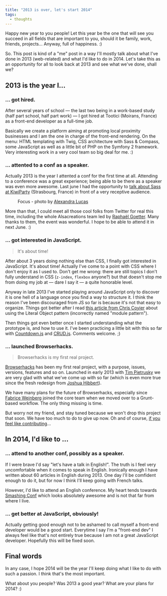 ```yaml
---
title: "2013 is over, let's start 2014"
tags:
  - thoughts
---
```


Happy new year to you people! Let this year be the one that will see you succeed in all fields that are important to you, should it be family, work, friends, projects... Anyway, full of happiness. :)

So. This post is kind of a "me" post in a way I'll mostly talk about what I've done in 2013 (web-related) and what I'd like to do in 2014. Let's take this as an opportunity for all to look back at 2013 and see what we've done, shall we?

## 2013 is the year I...

### ... got hired.

After several years of school &mdash; the last two being in a work-based study (half part school, half part work) &mdash; I got hired at Tootici (Moirans, France) as a front-end developer as a full-time job.

Basically we create a platform aiming at promoting local proximity businesses and I am the one in charge of the front-end rendering. On the menu: HTML templating with Twig, CSS architecture with Sass &amp; Compass, some JavaScript as well as a little bit of PHP on the Symfony 2 framework. Very interesting work in a very cool team so big deal for me. :)

### ... attented to a conf as a speaker.

Actually 2013 is the year I attented a conf for the first time at all. Attending to a conference was a great experience; being able to be there as a speaker was even more awesome. Last june I had the opportunity to [talk about Sass at KiwiParty](https://hugogiraudel.com/2013/07/01/feedbacks-kiwiparty/) (Strasbourg, France) in front of a very receptive audience.

<figure class="figure">
<img src="/assets/images/feedbacks-kiwiparty__hugo-giraudel.jpg" alt="">
<figcaption>Focus - photo by <a target="_blank" href="http://alexandralucas.com">Alexandra Lucas</a></figcaption>
</figure>

More than that, I could meet all those cool folks from Twitter for real this time, including the whole Alsacreations team led by [Raphaël Goetter](https://twitter.com/goetter). Many thanks to them, the event was wonderful. I hope to be able to attend it in next June. :)

### ... got interested in JavaScript.

> It's about time!

After about 3 years doing nothing else than CSS, I finally got interested in JavaScript. It's about time! Actually I've come to a point with CSS where I don't enjoy it as I used to. Don't get me wrong: there are still topics I don't fully understand in CSS (`z-index`, `flexbox` anyone?) but that doesn't stop me from doing my job at &mdash; dare I say it &mdash; a quite honorable level.

Anyway in late 2013 I've started playing around JavaScript only to discover it is one hell of a language once you find a way to structure it. I think the reason I've been discouraged from JS so far is because it's not that easy to organize. Things got better after I read [this article from Chris Coyier](http://css-tricks.com/how-do-you-structure-javascript-the-module-pattern-edition/) about using the Literal Object pattern (incorrectly named "module pattern").

Then things got even better once I started understanding what the prototype is, and how to use it. I've been practicing a little bit with this so far with [Countdown.js](https://github.com/HugoGiraudel/Countdown.js) and [CRUD.js](https://github.com/HugoGiraudel/CRUD.js). Comments welcome. ;)

### ... launched Browserhacks.

> Browserhacks is my first real project.

[Browserhacks](http://browserhacks.com) has been my first real project, with a purpose, issues, versions, features and so on. Launched in early 2013 with [Tim Pietrusky](https://twitter.com/timpietrusky) we are very glad with what we've come up with so far (which is even more true since the fresh redesign from [Joshua Hibbert](https://twitter.com/_joshnh)).

We have many plans for the future of Browserhacks, especially since [Fabrice Weinberg](https://twitter.com/fweinb) joined the core team when we moved over to a Grunt-based workflow. The only thing missing is time.

But worry not my friend, and stay tuned because we won't drop this project that soon. We have too much to do to give up now. Oh and of course, [if you feel like contributing](http://github.com/4ae9b8/browserhacks/)...

## In 2014, I'd like to ...

### ... attend to another conf, possibly as a speaker.

If I were brave I'd say "let's have a talk in English!". The truth is I feel very uncomfortable when it comes to speak in English. Ironically enough I have written about 60 articles in English during 2013. One day I'll be comfident enough to do it, but for now I think I'll keep going with French talks.

However, I'd like to attend an English conference. My heart tends towards [Smashing Conf](http://smashingconf.com/) which looks absolutely awesome and is not that far from where I live.

### ... get better at JavaScript, obviously!

Actually getting good enough not to be ashamed to call myself a front-end developer would be a good start. Everytime I say I'm a "front-end dev" I always feel like that's not entirely true because I am not a great JavaScript developer. Hopefully this will be fixed soon.

## Final words

In any case, I hope 2014 will be the year I'll keep doing what I like to do with such a passion. I think that's the most important.

What about you people? Was 2013 a good year? What are your plans for 2014? :)
